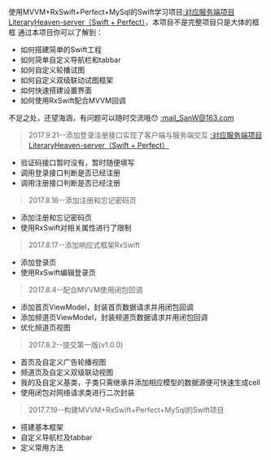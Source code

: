 使用MVVM+RxSwift+Perfect+MySql的Swift学习项目[:对应服务端项目LiteraryHeaven-server（Swift + Perfect）](https://github.com/SanWCoder/LiteraryHeaven-server)，本项目不是完整项目只是大体的框框
通过本项目你可以了解到：
* 如何搭建简单的Swift工程
* 如何简单自定义导航栏和tabbar
* 如何自定义轮播试图
* 如何自定义双级联动试图框架
* 如何快速搭建设置界面
* 如何使用RxSwift配合MVVM回调  

不足之处，还望海涵，有问题可以随时交流哦😯 [:mail_SanW@163.com](http://mail.163.com/)
> 2017.9.21--添加登录注册接口实现了客户端与服务端交互
[:对应服务端项目LiteraryHeaven-server（Swift + Perfect）](https://github.com/SanWCoder/LiteraryHeaven-server)
* 验证码接口暂时没有，暂时随便填写
* 调用登录接口判断是否已经注册
* 调用注册接口判断是否已经注册
> 2017.8.18--添加注册和忘记密码页
* 添加注册和忘记密码页
* 使用RxSwift对相关属性进行了限制
> 2017.8.17--添加响应式框架RxSwift
* 添加登录页
* 使用RxSwift编辑登录页
> 2017.8.4--配合MVVM使用闭包回调
* 添加首页ViewModel，封装首页数据请求并用闭包回调
* 添加频道页ViewModel，封装频道页数据请求并用闭包回调
* 优化频道页视图
> 2017.8.2--提交第一版(v1.0.0) 
* 首页及自定义广告轮播视图
* 频道页及自定义双级联动视图
* 我的及自定义基类，子类只需继承并添加相应模型的数据源便可快速生成cell
* 使用闭包对网络请求类进行二次封装
> 2017.7.19--构建MVVM+RxSwift+Perfect+MySql的Swift项目 
* 搭建基本框架
* 自定义导航栏及tabbar
* 定义常用方法
